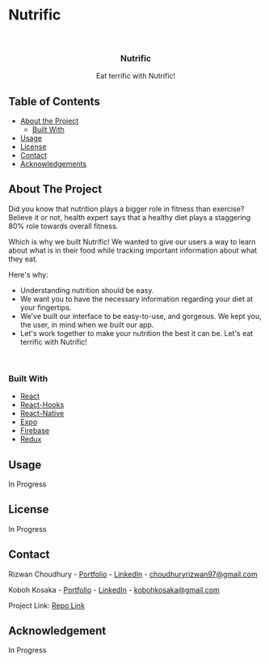 # Nutrific

<br>
<!--
<p align="center">
  <a href="https://github.com/othneildrew/Best-README-Template">
    <img src="images/logo.png" alt="click me to go to a demo vid on youtube" width="80" height="80">
  </a>
  -->

  <h3 align="center">
    <strong>Nutrific</strong>
  </h3>

  <p align="center">
    Eat terrific with Nutrific!
    <br />
  </p>
</p>

<!--
*** - [Getting Started](#getting-started)
*** - [Prerequisites](#prerequisites)
*** - [Installation](#installation)
-->

<!-- TABLE OF CONTENTS -->

## Table of Contents

- [About the Project](#about-the-project)
  - [Built With](#built-with)
- [Usage](#usage)
- [License](#license)
- [Contact](#contact)
- [Acknowledgements](#acknowledgements)

<!-- ABOUT THE PROJECT -->

## About The Project

Did you know that nutrition plays a bigger role in fitness than exercise? Believe it or not, health expert says that a healthy diet plays a staggering 80% role towards overall fitness.

Which is why we built Nutrific! We wanted to give our users a way to learn about what is in their food while tracking important information about what they eat.

Here's why:

- Understanding nutrition should be easy.
- We want you to have the necessary information regarding your diet at your fingertips.
- We've built our interface to be easy-to-use, and gorgeous. We kept you, the user, in mind when we built our app.
- Let's work together to make your nutrition the best it can be. Let's eat terrific with Nutrific!

<br>

### Built With

- [React](https://reactjs.org/)
- [React-Hooks](https://reactjs.org/docs/hooks-intro.html)
- [React-Native](https://reactnative.dev/)
- [Expo](https://expo.io/)
- [Firebase](https://firebase.google.com/)
- [Redux](https://redux.js.org/)

<!-- USAGE -->

## Usage

In Progress

<!-- LICENSE -->

## License

In Progress

<!-- CONTACT -->

## Contact

Rizwan Choudhury - [Portfolio](https://rizwanchoudhury.com/) - [LinkedIn](https://www.linkedin.com/in/rizwan-choudhury/) - choudhuryrizwan97@gmail.com

Koboh Kosaka - [Portfolio](https://www.kokosaka.com/) - [LinkedIn](https://www.linkedin.com/in/kokosaka/) - kobohkosaka@gmail.com

Project Link: [Repo Link](https://github.com/nutrific/nutrific-client)

<!-- ACKNOWLEDGEMENT -->

## Acknowledgement

In Progress
